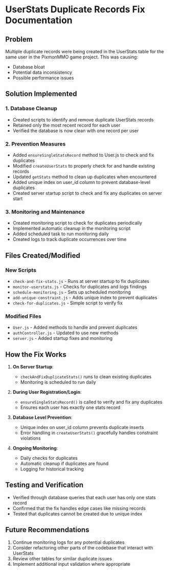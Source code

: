 # UserStats Duplicate Records Fix Documentation

## Problem
Multiple duplicate records were being created in the UserStats table for the same user in the PixmonMMO game project. This was causing:
- Database bloat
- Potential data inconsistency
- Possible performance issues

## Solution Implemented

### 1. Database Cleanup
- Created scripts to identify and remove duplicate UserStats records
- Retained only the most recent record for each user
- Verified the database is now clean with one record per user

### 2. Prevention Measures
- Added `ensureSingleStatsRecord` method to User.js to check and fix duplicates
- Modified `createUserStats` to properly check for and handle existing records
- Updated `getStats` method to clean up duplicates when encountered
- Added unique index on user_id column to prevent database-level duplicates
- Created server startup script to check and fix any duplicates on server start

### 3. Monitoring and Maintenance
- Created monitoring script to check for duplicates periodically
- Implemented automatic cleanup in the monitoring script
- Added scheduled task to run monitoring daily
- Created logs to track duplicate occurrences over time

## Files Created/Modified

### New Scripts
- `check-and-fix-stats.js` - Runs at server startup to fix duplicates
- `monitor-userstats.js` - Checks for duplicates and logs findings
- `schedule-monitoring.js` - Sets up scheduled monitoring
- `add-unique-constraint.js` - Adds unique index to prevent duplicates
- `check-for-duplicates.js` - Simple script to verify fix

### Modified Files
- `User.js` - Added methods to handle and prevent duplicates
- `authController.js` - Updated to use new methods
- `server.js` - Added startup fixes and monitoring

## How the Fix Works

1. **On Server Startup**:
   - `checkAndFixDuplicateStats()` runs to clean existing duplicates
   - Monitoring is scheduled to run daily

2. **During User Registration/Login**:
   - `ensureSingleStatsRecord()` is called to verify and fix any duplicates
   - Ensures each user has exactly one stats record

3. **Database Level Prevention**:
   - Unique index on user_id column prevents duplicate inserts
   - Error handling in `createUserStats()` gracefully handles constraint violations

4. **Ongoing Monitoring**:
   - Daily checks for duplicates
   - Automatic cleanup if duplicates are found
   - Logging for historical tracking

## Testing and Verification
- Verified through database queries that each user has only one stats record
- Confirmed that the fix handles edge cases like missing records
- Tested that duplicates cannot be created due to unique index

## Future Recommendations
1. Continue monitoring logs for any potential duplicates
2. Consider refactoring other parts of the codebase that interact with UserStats
3. Review other tables for similar duplicate issues
4. Implement additional input validation where appropriate
